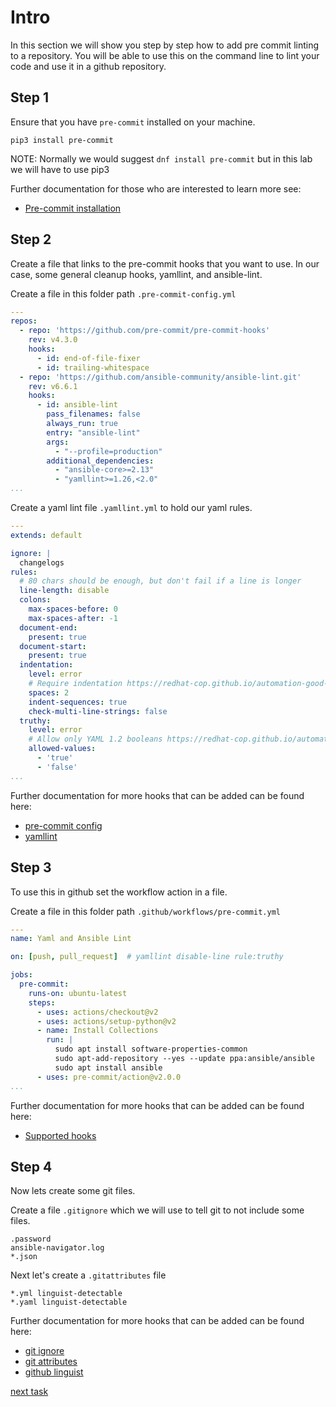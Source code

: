 # Intro

In this section we will show you step by step how to add pre commit linting to a repository. You will be able to use this on the command line to lint your code and use it in a github repository.

## Step 1

Ensure that you have `pre-commit` installed on your machine.

```console
pip3 install pre-commit
```

NOTE: Normally we would suggest `dnf install pre-commit` but in this lab we will have to use pip3

Further documentation for those who are interested to learn more see:

- [Pre-commit installation](https://pre-commit.com/#installation)

## Step 2

Create a file that links to the pre-commit hooks that you want to use. In our case, some general cleanup hooks, yamllint, and ansible-lint.

Create a file in this folder path `.pre-commit-config.yml`

```yaml
---
repos:
  - repo: 'https://github.com/pre-commit/pre-commit-hooks'
    rev: v4.3.0
    hooks:
      - id: end-of-file-fixer
      - id: trailing-whitespace
  - repo: 'https://github.com/ansible-community/ansible-lint.git'
    rev: v6.6.1
    hooks:
      - id: ansible-lint
        pass_filenames: false
        always_run: true
        entry: "ansible-lint"
        args:
          - "--profile=production"
        additional_dependencies:
          - "ansible-core>=2.13"
          - "yamllint>=1.26,<2.0"
...
```

Create a yaml lint file `.yamllint.yml` to hold our yaml rules.

```yaml
---
extends: default

ignore: |
  changelogs
rules:
  # 80 chars should be enough, but don't fail if a line is longer
  line-length: disable
  colons:
    max-spaces-before: 0
    max-spaces-after: -1
  document-end:
    present: true
  document-start:
    present: true
  indentation:
    level: error
    # Require indentation https://redhat-cop.github.io/automation-good-practices/#_yaml_and_jinja2_syntax
    spaces: 2
    indent-sequences: true
    check-multi-line-strings: false
  truthy:
    level: error
    # Allow only YAML 1.2 booleans https://redhat-cop.github.io/automation-good-practices/#_yaml_and_jinja2_syntax
    allowed-values:
      - 'true'
      - 'false'
...
```

Further documentation for more hooks that can be added can be found here:

- [pre-commit config](https://pre-commit.com/#pre-commit-configyaml---top-level)
- [yamllint](https://yamllint.readthedocs.io/en/stable/)

## Step 3

To use this in github set the workflow action in a file.

Create a file in this folder path `.github/workflows/pre-commit.yml`

```yaml
---
name: Yaml and Ansible Lint

on: [push, pull_request]  # yamllint disable-line rule:truthy

jobs:
  pre-commit:
    runs-on: ubuntu-latest
    steps:
      - uses: actions/checkout@v2
      - uses: actions/setup-python@v2
      - name: Install Collections
        run: |
          sudo apt install software-properties-common
          sudo apt-add-repository --yes --update ppa:ansible/ansible
          sudo apt install ansible
      - uses: pre-commit/action@v2.0.0
...
```

Further documentation for more hooks that can be added can be found here:

- [Supported hooks](https://pre-commit.com/hooks.html)

## Step 4

Now lets create some git files.

Create a file `.gitignore` which we will use to tell git to not include some files.

```text
.password
ansible-navigator.log
*.json
```

Next let's create a `.gitattributes` file

```text
*.yml linguist-detectable
*.yaml linguist-detectable
```

Further documentation for more hooks that can be added can be found here:

- [git ignore](https://git-scm.com/docs/gitignore)
- [git attributes](https://git-scm.com/docs/gitattributes)
- [github linguist](https://github.com/github/linguist/blob/master/docs/how-linguist-works.md)

[next task](task1.md)
